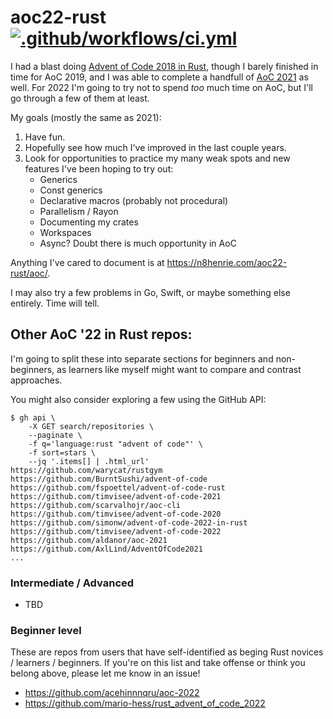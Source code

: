 # aoc22-rust [![.github/workflows/ci.yml](https://github.com/n8henrie/aoc22-rust/actions/workflows/ci.yml/badge.svg?branch=master)](https://github.com/n8henrie/aoc22-rust/actions/workflows/ci.yml)

I had a blast doing [Advent of Code 2018 in Rust][0], though I barely finished
in time for AoC 2019, and I was able to complete a handfull of [AoC
2021](https://github.com/n8henrie/aoc21-rust) as well. For 2022 I'm going to
try not to spend *too* much time on AoC, but I'll go through a few of them at
least.

My goals (mostly the same as 2021):

1. Have fun.
2. Hopefully see how much I've improved in the last couple years.
3. Look for opportunities to practice my many weak spots and new features I've
   been hoping to try out:
    - Generics
    - Const generics
    - Declarative macros (probably not procedural)
    - Parallelism / Rayon
    - Documenting my crates
    - Workspaces
    - Async? Doubt there is much opportunity in AoC

Anything I've cared to document is at <https://n8henrie.com/aoc22-rust/aoc/>.

I may also try a few problems in Go, Swift, or maybe something else entirely.
Time will tell.

## Other AoC '22 in Rust repos:

I'm going to split these into separate sections for beginners and
non-beginners, as learners like myself might want to compare and contrast
approaches.

You might also consider exploring a few using the GitHub API:

```console
$ gh api \
    -X GET search/repositories \
    --paginate \
    -f q='language:rust "advent of code"' \
    -f sort=stars \
    --jq '.items[] | .html_url'
https://github.com/warycat/rustgym
https://github.com/BurntSushi/advent-of-code
https://github.com/fspoettel/advent-of-code-rust
https://github.com/timvisee/advent-of-code-2021
https://github.com/scarvalhojr/aoc-cli
https://github.com/timvisee/advent-of-code-2020
https://github.com/simonw/advent-of-code-2022-in-rust
https://github.com/timvisee/advent-of-code-2022
https://github.com/aldanor/aoc-2021
https://github.com/AxlLind/AdventOfCode2021
...
```

### Intermediate / Advanced

- TBD

### Beginner level

These are repos from users that have self-identified as beging Rust novices /
learners / beginners. If you're on this list and take offense or think you
belong above, please let me know in an issue!

- <https://github.com/acehinnnqru/aoc-2022>
- <https://github.com/mario-hess/rust_advent_of_code_2022>

[0]: https://github.com/n8henrie/advent2018-rust
[1]: https://github.com/n8henrie/aoc21-rust
